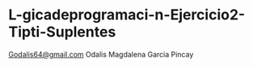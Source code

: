 # L-gicadeprogramaci-n-Ejercicio2-Tipti-Suplentes
Godalis64@gmail.com
Odalis Magdalena Garcia Pincay